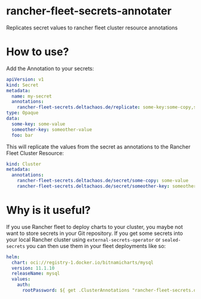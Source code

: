 # rancher-fleet-secrets-annotater
Replicates secret values to rancher fleet cluster resource annotations

# How to use?

Add the Annotation to your secrets:

```yaml
apiVersion: v1
kind: Secret
metadata:
  name: my-secret
  annotations:
    rancher-fleet-secrets.deltachaos.de/replicate: some-key:some-copy,someother-key
type: Opaque
data:
  some-key: some-value
  someother-key: someother-value
  foo: bar
```

This will replicate the values from the secret as annotations to the Rancher Fleet Cluster Resource:

```yaml
kind: Cluster
metadata:
  annotations:
    rancher-fleet-secrets.deltachaos.de/secret/some-copy: some-value
    rancher-fleet-secrets.deltachaos.de/secret/someother-key: someother-value
```

# Why is it useful?

If you use Rancher fleet to deploy charts to your cluster, you maybe not want to store secrets in your Git repository. If you get some secrets into your local Rancher cluster using `external-secrets-operator` or `sealed-secrets` you can then use them in your fleet deployments like so:

```yaml
helm:
  chart: oci://registry-1.docker.io/bitnamicharts/mysql
  version: 11.1.10
  releaseName: mysql
  values:
    auth:
      rootPassword: ${ get .ClusterAnnotations "rancher-fleet-secrets.deltachaos.de/secret/some-copy" }
```
